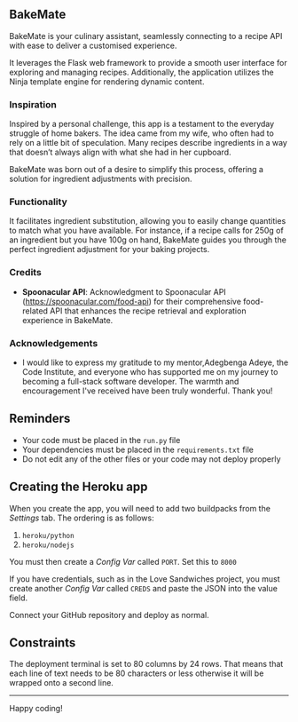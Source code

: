 ## BakeMate

BakeMate is your culinary assistant, seamlessly connecting to a recipe API with ease to deliver a customised experience.

It leverages the Flask web framework to provide a smooth user interface for exploring and managing recipes. Additionally, the application utilizes the Ninja template engine for rendering dynamic content.

### Inspiration

Inspired by a personal challenge, this app is a testament to the everyday struggle of home bakers. The idea came from my wife, who often had to rely on a little bit of speculation. Many recipes describe ingredients in a way that doesn’t always align with what she had in her cupboard. 

BakeMate was born out of a desire to simplify this process, offering a solution for ingredient adjustments with precision.

### Functionality

It facilitates ingredient substitution, allowing you to easily change quantities to match what you have available. 
For instance, if a recipe calls for 250g of an ingredient but you have 100g on hand, BakeMate guides you through the perfect ingredient adjustment for your baking projects.

### Credits

- **Spoonacular API**: Acknowledgment to Spoonacular API (https://spoonacular.com/food-api) for their comprehensive food-related API that enhances the recipe retrieval and exploration experience in BakeMate.


### Acknowledgements

- I would like to express my gratitude to my mentor,Adegbenga Adeye, the Code Institute, and everyone who has supported me on my journey to becoming a full-stack software developer. The warmth and encouragement I've received have been truly wonderful. Thank you!


## Reminders

- Your code must be placed in the `run.py` file
- Your dependencies must be placed in the `requirements.txt` file
- Do not edit any of the other files or your code may not deploy properly

## Creating the Heroku app

When you create the app, you will need to add two buildpacks from the _Settings_ tab. The ordering is as follows:

1. `heroku/python`
2. `heroku/nodejs`

You must then create a _Config Var_ called `PORT`. Set this to `8000`

If you have credentials, such as in the Love Sandwiches project, you must create another _Config Var_ called `CREDS` and paste the JSON into the value field.

Connect your GitHub repository and deploy as normal.

## Constraints

The deployment terminal is set to 80 columns by 24 rows. That means that each line of text needs to be 80 characters or less otherwise it will be wrapped onto a second line.

---

Happy coding!

